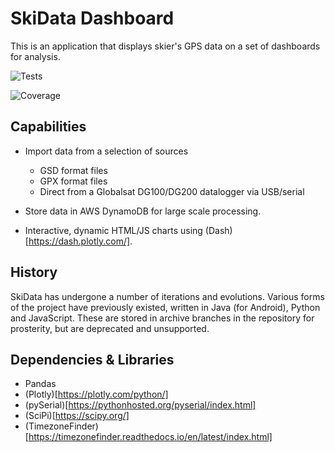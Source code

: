 # SkiData Dashboard

This is an application that displays skier's GPS data on a set of dashboards for analysis.

![Tests](https://github.com/essar/pySki/actions/workflows/tests.yml/badge.svg)

![Coverage](https://img.shields.io/endpoint?url=https://gist.githubusercontent.com/essar/208eb98099788c4db260c7791537bd85/raw/pySki_coverage_badge.json)

## Capabilities

- Import data from a selection of sources
  - GSD format files
  - GPX format files
  - Direct from a Globalsat DG100/DG200 datalogger via USB/serial

- Store data in AWS DynamoDB for large scale processing.

- Interactive, dynamic HTML/JS charts using (Dash)[https://dash.plotly.com/].


## History

SkiData has undergone a number of iterations and evolutions. Various forms of the project have previously existed, written in Java (for Android), Python and JavaScript. These are stored in archive branches in the repository for prosterity, but are deprecated and unsupported.


## Dependencies & Libraries

- Pandas
- (Plotly)[https://plotly.com/python/]
- (pySerial)[https://pythonhosted.org/pyserial/index.html]
- (SciPi)[https://scipy.org/]
- (TimezoneFinder)[https://timezonefinder.readthedocs.io/en/latest/index.html]
